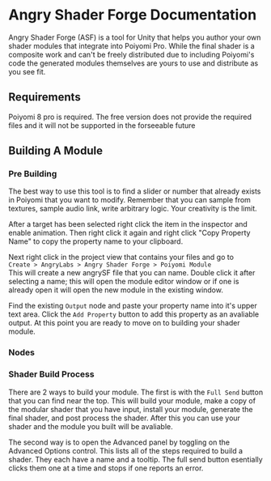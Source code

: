 # Angry Shader Forge Documentation
Angry Shader Forge (ASF) is a tool for Unity that helps you author your own
shader modules that integrate into Poiyomi Pro.
While the final shader is a composite work and can't be freely
distributed due to including Poiyomi's code the generated modules themselves
are yours to use and distribute as you see fit.

## Requirements
Poiyomi 8 pro is required. The free version does not provide the required files
and it will not be supported in the forseeable future

## Building A Module
### Pre Building
The best way to use this tool is to find a slider or number that already exists
in Poiyomi that you want to modify. Remember that you can sample from textures,
sample audio link, write arbitrary logic. Your creativity is the limit.  

After a target has been selected right click the item in the inspector and enable animation. 
Then right click it again and right click "Copy Property Name" to copy the property name to your clipboard.

Next right click in the project view that contains your files and go to  
`Create > AngryLabs > Angry Shader Forge > Poiyomi Module`   
This will create a new angrySF file that you can name. Double click it after
selecting a name; this will open the module editor window or if one is already
open it will open the new module in the existing window.

Find the existing `Output` node and paste your property name into it's upper
text area. Click the `Add Property` button to add this property as an avaliable
output. At this point you are ready to move on to building your shader module.

### Nodes

### Shader Build Process
There are 2 ways to build your module. The first is with the `Full Send` button
that you can find near the top. This will build your module, make a copy of the
modular shader that you have input, install your module, generate the final
shader, and post process the shader. 
After this you can use your shader and the module you built will be avaliable.

The second way is to open the Advanced panel by toggling on the Advanced Options control.
This lists all of the steps required to build a shader. They each have a name and a tooltip.
The full send button esentially clicks them one at a time and stops if one reports an error.


